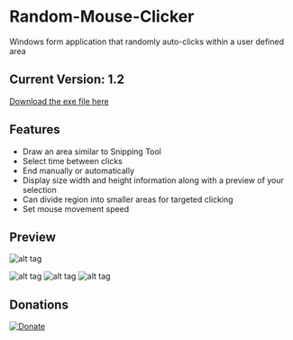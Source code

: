 # Random-Mouse-Clicker

Windows form application that randomly auto-clicks within a user defined area


## Current Version: 1.2
[Download the exe file here](https://sourceforge.net/projects/random-mouse-clicker/files/)

## Features
- Draw an area similar to Snipping Tool
- Select time between clicks
- End manually or automatically
- Display size width and height information along with a preview of your selection
- Can divide region into smaller areas for targeted clicking
- Set mouse movement speed

## Preview
![alt tag](https://github.com/milan102/Random-Mouse-Clicker/blob/master/preview/clickdemo.gif)

![alt tag](https://github.com/milan102/Random-Mouse-Clicker/blob/master/preview/sample1.png)
![alt tag](https://github.com/milan102/Random-Mouse-Clicker/blob/master/preview/sample2.png)
![alt tag](https://github.com/milan102/Random-Mouse-Clicker/blob/master/preview/sample3.png)

## Donations
[![Donate](https://www.paypalobjects.com/en_US/i/btn/btn_donateCC_LG.gif)](https://www.paypal.com/cgi-bin/webscr?cmd=_donations&business=HL3P4UC2JKEAN&lc=US&item_name=Milan%27s%20Software&currency_code=USD&bn=PP%2dDonationsBF%3abtn_donateCC_LG%2egif%3aNonHosted)
